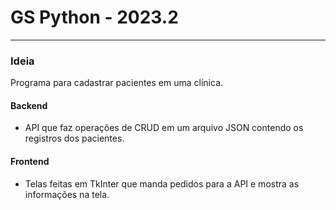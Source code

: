 # GS Python - 2023.2
---

### Ideia
Programa para cadastrar pacientes em uma clínica.

#### Backend
- API que faz operações de CRUD em um arquivo JSON contendo os registros dos pacientes.

#### Frontend
- Telas feitas em TkInter que manda pedidos para a API e mostra as informações na tela.